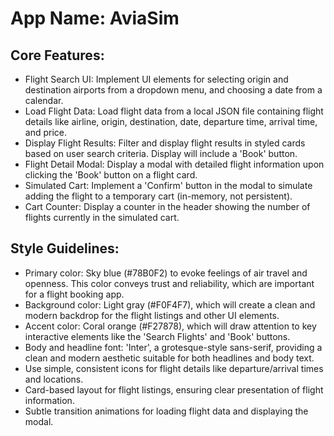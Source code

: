 # **App Name**: AviaSim

## Core Features:

- Flight Search UI: Implement UI elements for selecting origin and destination airports from a dropdown menu, and choosing a date from a calendar.
- Load Flight Data: Load flight data from a local JSON file containing flight details like airline, origin, destination, date, departure time, arrival time, and price.
- Display Flight Results: Filter and display flight results in styled cards based on user search criteria. Display will include a 'Book' button.
- Flight Detail Modal: Display a modal with detailed flight information upon clicking the 'Book' button on a flight card.
- Simulated Cart: Implement a 'Confirm' button in the modal to simulate adding the flight to a temporary cart (in-memory, not persistent).
- Cart Counter: Display a counter in the header showing the number of flights currently in the simulated cart.

## Style Guidelines:

- Primary color: Sky blue (#78B0F2) to evoke feelings of air travel and openness. This color conveys trust and reliability, which are important for a flight booking app.
- Background color: Light gray (#F0F4F7), which will create a clean and modern backdrop for the flight listings and other UI elements.
- Accent color: Coral orange (#F27878), which will draw attention to key interactive elements like the 'Search Flights' and 'Book' buttons.
- Body and headline font: 'Inter', a grotesque-style sans-serif, providing a clean and modern aesthetic suitable for both headlines and body text. 
- Use simple, consistent icons for flight details like departure/arrival times and locations.
- Card-based layout for flight listings, ensuring clear presentation of flight information.
- Subtle transition animations for loading flight data and displaying the modal.